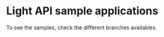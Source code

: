 Light API sample applications
=============================

To see the samples, check the different branches availables.
